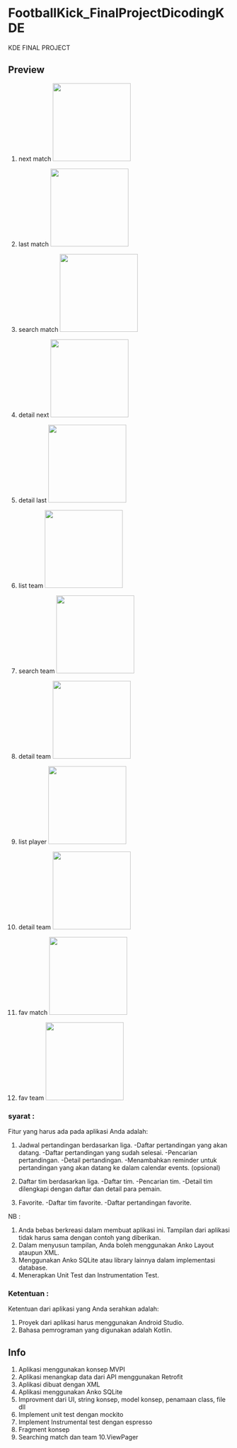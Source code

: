 # FootballKick_FinalProjectDicodingKDE
KDE FINAL PROJECT

## Preview
1. next match
<img src="https://github.com/alzaichsank/FootballKick_FinalProjectDicodingKDE/blob/master/preview/1_next.PNG" width=176/>&nbsp;


2. last match
<img src="https://github.com/alzaichsank/FootballKick_FinalProjectDicodingKDE/blob/master/preview/2_last.PNG" width=176/>&nbsp;


3. search match
<img src="https://github.com/alzaichsank/FootballKick_FinalProjectDicodingKDE/blob/master/preview/3_search_match.PNG" width=176/>&nbsp;


4. detail next
<img src="https://github.com/alzaichsank/FootballKick_FinalProjectDicodingKDE/blob/master/preview/4_detail_next.PNG" width=176/>&nbsp;


5. detail last
<img src="https://github.com/alzaichsank/FootballKick_FinalProjectDicodingKDE/blob/master/preview/5_detail_last.PNG" width=176/>&nbsp;


6. list team
<img src="https://github.com/alzaichsank/FootballKick_FinalProjectDicodingKDE/blob/master/preview/6_list_team.PNG" width=176/>&nbsp;


7. search team
<img src="https://github.com/alzaichsank/FootballKick_FinalProjectDicodingKDE/blob/master/preview/7_seach_team.PNG" width=176/>&nbsp;


8. detail team
<img src="https://github.com/alzaichsank/FootballKick_FinalProjectDicodingKDE/blob/master/preview/8_detail_team.PNG" width=176/>&nbsp;


9. list player
<img src="https://github.com/alzaichsank/FootballKick_FinalProjectDicodingKDE/blob/master/preview/9_list_player.PNG" width=176/>&nbsp;


10. detail team
<img src="https://github.com/alzaichsank/FootballKick_FinalProjectDicodingKDE/blob/master/preview/10_detail_team.PNG" width=176/>&nbsp;


11. fav match
<img src="https://github.com/alzaichsank/FootballKick_FinalProjectDicodingKDE/blob/master/preview/11_fav_matches.PNG" width=176/>&nbsp;


12. fav team
<img src="https://github.com/alzaichsank/FootballKick_FinalProjectDicodingKDE/blob/master/preview/12_fav_teams.PNG" width=176/>&nbsp;


### syarat :
Fitur yang harus ada pada aplikasi Anda adalah:
1. Jadwal pertandingan berdasarkan liga.
 -Daftar pertandingan yang akan datang.
 -Daftar pertandingan yang sudah selesai.
 -Pencarian pertandingan.
 -Detail pertandingan.
 -Menambahkan reminder untuk pertandingan yang akan datang ke dalam calendar events. (opsional)

2. Daftar tim berdasarkan liga.
 -Daftar tim.
 -Pencarian tim.
 -Detail tim dilengkapi dengan daftar dan detail para pemain.

3. Favorite.
 -Daftar tim favorite.
 -Daftar pertandingan favorite.


NB : 
1. Anda bebas berkreasi dalam membuat aplikasi ini. Tampilan dari aplikasi tidak harus sama dengan contoh yang diberikan.
2. Dalam menyusun tampilan, Anda boleh menggunakan Anko Layout ataupun XML.
3. Menggunakan Anko SQLite atau library lainnya dalam implementasi database.
4. Menerapkan Unit Test dan Instrumentation Test.



### Ketentuan :

Ketentuan dari aplikasi yang Anda serahkan adalah:

1. Proyek dari aplikasi harus menggunakan Android Studio.
2. Bahasa pemrograman yang digunakan adalah Kotlin.

## Info ##
1. Aplikasi menggunakan konsep MVPI
2. Aplikasi menangkap data dari API menggunakan Retrofit
3. Aplikasi dibuat dengan XML
4. Aplikasi menggunakan Anko SQLite
5. Improvment dari UI, string konsep, model konsep, penamaan class, file dll
6. Implement unit test dengan mockito 
7. Implement Instrumental test dengan espresso
8. Fragment konsep
9. Searching match dan team
10.ViewPager  
